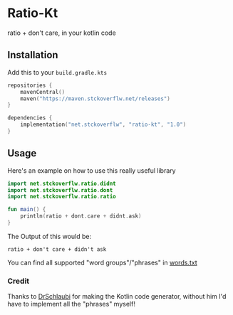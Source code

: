 # Ratio-Kt
ratio + don't care, in your kotlin code

## Installation
Add this to your `build.gradle.kts`
```kotlin
repositories {
    mavenCentral()
    maven("https://maven.stckoverflw.net/releases")
}
```

```kotlin
dependencies {
    implementation("net.stckoverflw", "ratio-kt", "1.0")
}
```

## Usage

Here's an example on how to use this really useful library
```kotlin
import net.stckoverflw.ratio.didnt
import net.stckoverflw.ratio.dont
import net.stckoverflw.ratio.ratio

fun main() {
    println(ratio + dont.care + didnt.ask)
}
```

The Output of this would be: 
```text
ratio + don't care + didn't ask
```

You can find all supported "word groups"/"phrases" in [words.txt](https://github.com/StckOverflw/ratio-kt/blob/main/words.txt)

### Credit
Thanks to [DrSchlaubi](https://github.com/DrSchlaubi/) for making the Kotlin code generator, 
without him I'd have to implement all the "phrases" myself!
